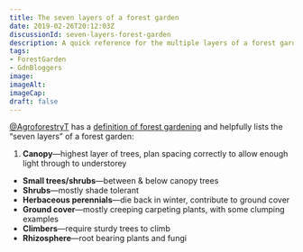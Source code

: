 ```yaml
---
title: The seven layers of a forest garden
date: 2019-02-26T20:12:03Z
discussionId: seven-layers-forest-garden
description: A quick reference for the multiple layers of a forest garden, because I can only ever remember 3 of them…
tags: 
- ForestGarden
- GdnBloggers
image: 
imageAlt: 
imageCap: 
draft: false
---
```


[@AgroforestryT](https://mobile.twitter.com/AgroforestryT) has a [definition of forest gardening](https://www.agroforestry.co.uk/about-agroforestry/forest-gardening/) and helpfully lists the “seven layers” of a forest garden:

1. **Canopy**—highest layer of trees, plan spacing correctly to allow enough light through to understorey
* **Small trees/shrubs**—between & below canopy trees
* **Shrubs**—mostly shade tolerant
* **Herbaceous perennials**—die back in winter, contribute to ground cover
* **Ground cover**—mostly creeping carpeting plants, with some clumping examples
* **Climbers**—require sturdy trees to climb
* **Rhizosphere**—root bearing plants and fungi
